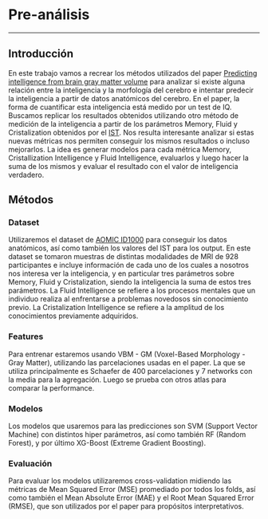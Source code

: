 # Pre-análisis
--------------

## Introducción
En este trabajo vamos a recrear los métodos utilizados del paper [Predicting intelligence from brain gray matter volume](https://link.springer.com/article/10.1007/s00429-020-02113-7) para analizar si existe alguna relación entre la inteligencia y la morfología del cerebro e intentar predecir la inteligencia a partir de datos anatómicos del cerebro. En el paper, la forma de cuantificar esta inteligencia está medido por un test de IQ. Buscamos replicar los resultados obtenidos utilizando otro método de medición de la inteligencia a partir de los parámetros Memory, Fluid y Cristalization obtenidos por el [IST](https://www.google.com/url?q=https://www.biorxiv.org/lookup/google-scholar?link_type%3Dgooglescholar%26gs_type%3Darticle%26q_txt%3DVorst%252C%2BH.%2B(2010).%2BIntelligentie%2BStructuur%2BTest%2B(IST).%2BAmsterdam%253A%2BHogrefe.%2BDutch%2Badaptation%2Bfrom%253A%2BLiepmann%252C%2BD.%252C%2BBeauducel%252C%2BA.%252C%2BBrocke%252C%2BB.%2B%2526%2BAmthauer%2BR.%2B(2001).%2BIntelligentz%2BStructur%2BTest.%2BG%25C3%25B6ttingen%253A%2BHogrefe&sa=D&source=docs&ust=1715614056546540&usg=AOvVaw21xhwT2YUAl0VP_jJ0Ogfs). Nos resulta interesante analizar si estas nuevas métricas nos permiten conseguir los mismos resultados o incluso mejorarlos. 
La idea es generar modelos para cada métrica Memory, Cristallization Intelligence y Fluid Intelligence, evaluarlos y luego hacer la suma de los mismos y evaluar el resultado con el valor de inteligencia verdadero.


## Métodos

### Dataset
Utilizaremos el dataset de [AOMIC ID1000](https://openneuro.org/datasets/ds003097/versions/1.2.1) para conseguir los datos anatómicos, así como también los valores del IST para los output. En este dataset se tomaron muestras de distintas modalidades de MRI de 928 participantes e incluye información de cada uno de los cuales a nosotros nos interesa ver la inteligencia, y en particular tres parámetros sobre Memory, Fluid y Cristalization, siendo la inteligencia la suma de estos tres parámetros. La Fluid Intelligence se refiere a los procesos mentales que un individuo realiza al enfrentarse a problemas novedosos sin conocimiento previo. La Cristalization Intelligence se refiere a la amplitud de los conocimientos previamente adquiridos.

### Features
Para entrenar estaremos usando VBM - GM (Voxel-Based Morphology - Gray Matter), utilizando las parcelaciones usadas en el paper. La que se utiliza principalmente es Schaefer de 400 parcelaciones y 7 networks con la media para la agregación. Luego se prueba con otros atlas para comparar la performance. 

### Modelos
Los modelos que usaremos para las predicciones son SVM (Support Vector Machine) con distintos hiper parámetros, así como también RF (Random Forest), y por último XG-Boost (Extreme Gradient Boosting). 

### Evaluación
Para evaluar los modelos utilizaremos cross-validation midiendo las métricas de Mean Squared Error (MSE) promediado por todos los folds, así como también el Mean Absolute Error (MAE) y el Root Mean Squared Error (RMSE), que son utilizados por el paper para propósitos interpretativos.

